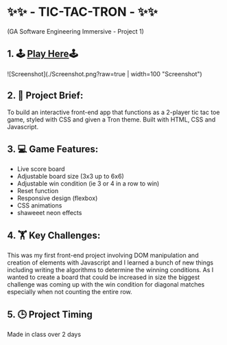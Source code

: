# ✨✨ - TIC-TAC-TRON - ✨✨
(GA Software Engineering Immersive - Project 1)

## 1. 🕹 [Play Here](https://oldermcdonald.github.io/Tic-Tac-Tron/)🕹

![Screenshot](./Screenshot.png?raw=true | width=100 "Screenshot")

## 2. 📜 Project Brief:
To build an interactive front-end app that functions as a 2-player tic tac toe game, styled with CSS and given a Tron theme. Built with HTML, CSS and Javascript.


## 3. 💻 Game Features:
- Live score board
- Adjustable board size (3x3 up to 6x6)
- Adjustable win condition (ie 3 or 4 in a row to win)
- Reset function
- Responsive design (flexbox)
- CSS animations
- shaweeet neon effects


## 4. 🏋️ Key Challenges: 
This was my first front-end project involving DOM manipulation and creation of elements with Javascript and I learned a bunch of new things including writing the algorithms to determine the winning conditions. As I wanted to create a board that could be increased in size the biggest challenge was coming up with the win condition for diagonal matches especially when not counting the entire row.


## 5. 🕒 Project Timing
Made in class over 2 days
